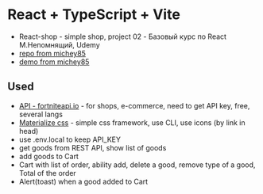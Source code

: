 # React + TypeScript + Vite
- React-shop - simple shop, project 02 - Базовый курс по React М.Непомнящий, Udemy
- [repo from michey85](https://github.com/michey85/react-shop)
- [demo from michey85](https://michey85.github.io/react-shop/)

## Used
- [API - fortniteapi.io](https://fortniteapi.io/) -  for shops, e-commerce, need to get API key, free, several langs
- [Materialize css](https://materializecss.com/) - simple css framework, use CLI, use icons (by link in head)
- use .env.local to keep API_KEY
- get goods from REST API, show list of goods
- add goods to Cart
- Cart with list of order, ability add, delete a good, remove type of a good, Total of the order
- Alert(toast) when a good added to Cart